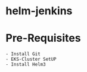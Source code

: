 # helm-jenkins

# Pre-Requisites
    - Install Git
    - EKS-Cluster SetUP
    - Install Helm3
    
